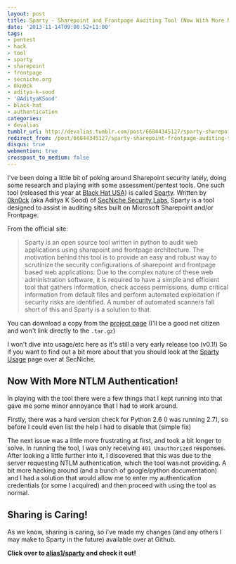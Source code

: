 ```yaml
---
layout: post
title: Sparty - Sharepoint and Frontpage Auditing Tool (Now With More NTLM Authentication!)
date: '2013-11-14T09:00:52+11:00'
tags:
- pentest
- hack
- tool
- sparty
- sharepoint
- frontpage
- secniche.org
- 0kn0ck
- aditya-k-sood
- '@AdityaKSood'
- black-hat
- authentication
categories:
- devalias
tumblr_url: http://devalias.tumblr.com/post/66844345127/sparty-sharepoint-frontpage-auditing-tool-now-with-more
redirect_from: /post/66844345127/sparty-sharepoint-frontpage-auditing-tool-now-with-more
disqus: true
webmention: true
crosspost_to_medium: false
---
```

I've been doing a little bit of poking around Sharepoint security lately, doing some research and playing with some assessment/pentest tools. One such tool (released this year at [Black Hat USA](https://www.blackhat.com/us-13/)) is called [Sparty](http://sparty.secniche.org/). Written by [0kn0ck](https://twitter.com/AdityaKSood) (aka Aditya K Sood) of [SecNiche Security Labs](http://secniche.org/), Sparty is a tool designed to assist in auditing sites built on Microsoft Sharepoint and/or Frontpage.

From the official site:

> Sparty is an open source tool written in python to audit web applications using sharepoint and frontpage architecture. The motivation behind this tool is to provide an easy and robust way to scrutinize the security configurations of sharepoint and frontpage based web applications. Due to the complex nature of these web administration software, it is required to have a simple and efficient tool that gathers information, check access permissions, dump critical information from default files and perform automated exploitation if security risks are identified. A number of automated scanners fall short of this and Sparty is a solution to that.

You can download a copy from the [project page](http://sparty.secniche.org/) (I'll be a good net citizen and won't link directly to the `.tar.gz`)

I won't dive into usage/etc here as it's still a very early release too (v0.1!) So if you want to find out a bit more about that you should look at the [Sparty Usage](http://sparty.secniche.org/usage.html) page over at SecNiche.

## Now With More NTLM Authentication!

In playing with the tool there were a few things that I kept running into that gave me some minor annoyance that I had to work around.

Firstly, there was a hard version check for Python 2.6 (I was running 2.7), so before I could even list the help I had to disable that (simple fix)

The next issue was a little more frustrating at first, and took a bit longer to solve. In running the tool, I was only receiving `401 Unauthorized` responses. After looking a little further into it, I discovered that this was due to the server requesting NTLM authentication, which the tool was not providing. A bit more hacking around (and a bunch of google/python documentation) and I had a solution that would allow me to enter my authentication credentials (or some I acquired) and then proceed with using the tool as normal.

## Sharing is Caring!

As we know, sharing is caring, so i've made my changes (and any others I may make to Sparty in the future) available over at Github.

**Click over to [alias1/sparty](https://github.com/alias1/sparty) and check it out!**
